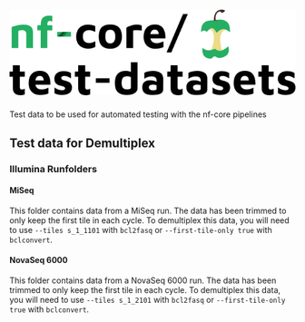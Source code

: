# ![nfcore/test-datasets](docs/images/test-datasets_logo.png)

Test data to be used for automated testing with the nf-core pipelines

## Test data for Demultiplex

### Illumina Runfolders

#### MiSeq

This folder contains data from a MiSeq run. The data has been trimmed to only
keep the first tile in each cycle. To demultiplex this data, you will need to
use `--tiles s_1_1101` with `bcl2fasq` or `--first-tile-only true` with
`bclconvert`.

#### NovaSeq 6000

This folder contains data from a NovaSeq 6000 run. The data has been trimmed to
only keep the first tile in each cycle. To demultiplex this data, you will need
to use `--tiles s_1_2101` with `bcl2fasq` or `--first-tile-only true` with
`bclconvert`.

